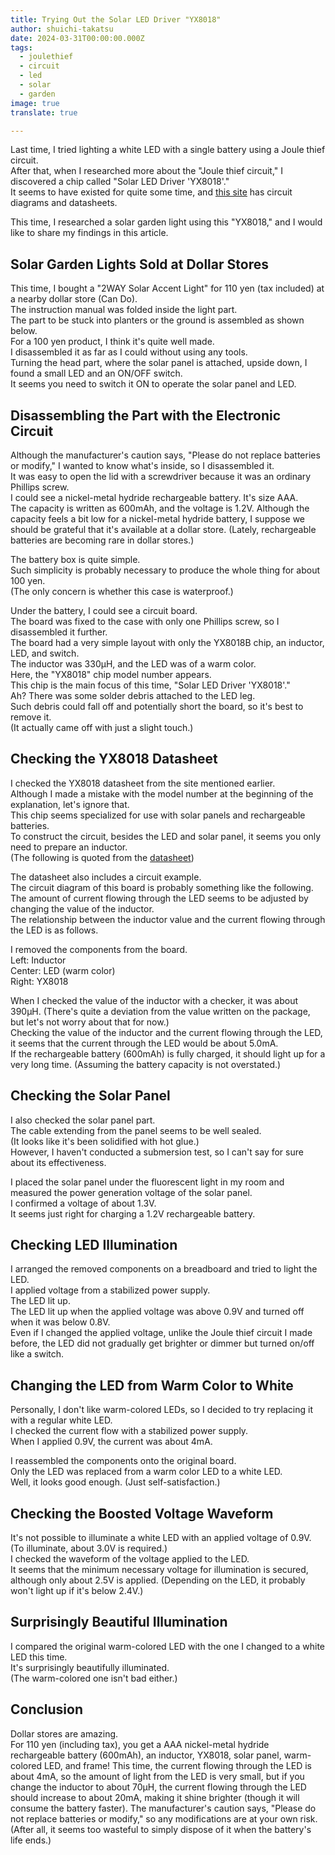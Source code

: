 ```yaml
---
title: Trying Out the Solar LED Driver "YX8018"
author: shuichi-takatsu
date: 2024-03-31T00:00:00.000Z
tags:
  - joulethief
  - circuit
  - led
  - solar
  - garden
image: true
translate: true

---
```





Last time, I tried lighting a white LED with a single battery using a Joule thief circuit.  
After that, when I researched more about the "Joule thief circuit," I discovered a chip called "Solar LED Driver 'YX8018'."  
It seems to have existed for quite some time, and [this site](https://github.com/mcauser/YX8018-solar-led-driver) has circuit diagrams and datasheets.

This time, I researched a solar garden light using this "YX8018," and I would like to share my findings in this article.

## Solar Garden Lights Sold at Dollar Stores

This time, I bought a "2WAY Solar Accent Light" for 110 yen (tax included) at a nearby dollar store (Can Do).  
The instruction manual was folded inside the light part.  
The part to be stuck into planters or the ground is assembled as shown below.  
For a 100 yen product, I think it's quite well made.  
I disassembled it as far as I could without using any tools.  
Turning the head part, where the solar panel is attached, upside down, I found a small LED and an ON/OFF switch.  
It seems you need to switch it ON to operate the solar panel and LED.  

## Disassembling the Part with the Electronic Circuit

Although the manufacturer's caution says, "Please do not replace batteries or modify," I wanted to know what's inside, so I disassembled it.  
It was easy to open the lid with a screwdriver because it was an ordinary Phillips screw.  
I could see a nickel-metal hydride rechargeable battery. It's size AAA.  
The capacity is written as 600mAh, and the voltage is 1.2V. Although the capacity feels a bit low for a nickel-metal hydride battery, I suppose we should be grateful that it's available at a dollar store. (Lately, rechargeable batteries are becoming rare in dollar stores.)

The battery box is quite simple.  
Such simplicity is probably necessary to produce the whole thing for about 100 yen.  
(The only concern is whether this case is waterproof.)

Under the battery, I could see a circuit board.  
The board was fixed to the case with only one Phillips screw, so I disassembled it further.  
The board had a very simple layout with only the YX8018B chip, an inductor, LED, and switch.  
The inductor was 330μH, and the LED was of a warm color.  
Here, the "YX8018" chip model number appears.  
This chip is the main focus of this time, "Solar LED Driver 'YX8018'."  
Ah? There was some solder debris attached to the LED leg.  
Such debris could fall off and potentially short the board, so it's best to remove it.  
(It actually came off with just a slight touch.)

## Checking the YX8018 Datasheet

I checked the YX8018 datasheet from the site mentioned earlier.  
Although I made a mistake with the model number at the beginning of the explanation, let's ignore that.  
This chip seems specialized for use with solar panels and rechargeable batteries.  
To construct the circuit, besides the LED and solar panel, it seems you only need to prepare an inductor.  
(The following is quoted from the [datasheet](https://github.com/mcauser/YX8018-solar-led-driver/blob/master/datasheets/YX8018-datasheet-2.pdf))  

The datasheet also includes a circuit example.  
The circuit diagram of this board is probably something like the following.  
The amount of current flowing through the LED seems to be adjusted by changing the value of the inductor.  
The relationship between the inductor value and the current flowing through the LED is as follows.  

I removed the components from the board.  
Left: Inductor  
Center: LED (warm color)  
Right: YX8018  

When I checked the value of the inductor with a checker, it was about 390μH. (There's quite a deviation from the value written on the package, but let's not worry about that for now.)  
Checking the value of the inductor and the current flowing through the LED, it seems that the current through the LED would be about 5.0mA.  
If the rechargeable battery (600mAh) is fully charged, it should light up for a very long time. (Assuming the battery capacity is not overstated.)

## Checking the Solar Panel

I also checked the solar panel part.  
The cable extending from the panel seems to be well sealed.  
(It looks like it's been solidified with hot glue.)  
However, I haven't conducted a submersion test, so I can't say for sure about its effectiveness.  

I placed the solar panel under the fluorescent light in my room and measured the power generation voltage of the solar panel.  
I confirmed a voltage of about 1.3V.  
It seems just right for charging a 1.2V rechargeable battery.  

## Checking LED Illumination

I arranged the removed components on a breadboard and tried to light the LED.  
I applied voltage from a stabilized power supply.  
The LED lit up.  
The LED lit up when the applied voltage was above 0.9V and turned off when it was below 0.8V.  
Even if I changed the applied voltage, unlike the Joule thief circuit I made before, the LED did not gradually get brighter or dimmer but turned on/off like a switch.  

## Changing the LED from Warm Color to White

Personally, I don't like warm-colored LEDs, so I decided to try replacing it with a regular white LED.  
I checked the current flow with a stabilized power supply.  
When I applied 0.9V, the current was about 4mA.  

I reassembled the components onto the original board.  
Only the LED was replaced from a warm color LED to a white LED.  
Well, it looks good enough. (Just self-satisfaction.)

## Checking the Boosted Voltage Waveform

It's not possible to illuminate a white LED with an applied voltage of 0.9V.  
(To illuminate, about 3.0V is required.)  
I checked the waveform of the voltage applied to the LED.  
It seems that the minimum necessary voltage for illumination is secured, although only about 2.5V is applied. (Depending on the LED, it probably won't light up if it's below 2.4V.)

## Surprisingly Beautiful Illumination

I compared the original warm-colored LED with the one I changed to a white LED this time.  
It's surprisingly beautifully illuminated.  
(The warm-colored one isn't bad either.)

## Conclusion

Dollar stores are amazing.  
For 110 yen (including tax), you get a AAA nickel-metal hydride rechargeable battery (600mAh), an inductor, YX8018, solar panel, warm-colored LED, and frame!
This time, the current flowing through the LED is about 4mA, so the amount of light from the LED is very small, but if you change the inductor to about 70μH, the current flowing through the LED should increase to about 20mA, making it shine brighter (though it will consume the battery faster).
The manufacturer's caution says, "Please do not replace batteries or modify," so any modifications are at your own risk.
(After all, it seems too wasteful to simply dispose of it when the battery's life ends.)
